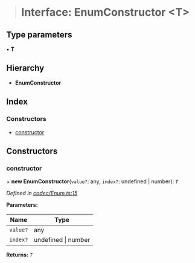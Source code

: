 > # Interface: EnumConstructor <**T**>

## Type parameters

▪ **T**

## Hierarchy

* **EnumConstructor**

## Index

### Constructors

* [constructor](_codec_enum_.enumconstructor.md#constructor)

## Constructors

###  constructor

\+ **new EnumConstructor**(`value?`: any, `index?`: undefined | number): *`T`*

*Defined in [codec/Enum.ts:15](https://github.com/polkadot-js/api/blob/960d399/packages/types/src/codec/Enum.ts#L15)*

**Parameters:**

Name | Type |
------ | ------ |
`value?` | any |
`index?` | undefined \| number |

**Returns:** *`T`*